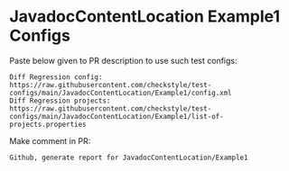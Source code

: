 # JavadocContentLocation Example1 Configs
Paste below given to PR description to use such test configs:
```
Diff Regression config: https://raw.githubusercontent.com/checkstyle/test-configs/main/JavadocContentLocation/Example1/config.xml
Diff Regression projects: https://raw.githubusercontent.com/checkstyle/test-configs/main/JavadocContentLocation/Example1/list-of-projects.properties
```
Make comment in PR:
```
Github, generate report for JavadocContentLocation/Example1
```
